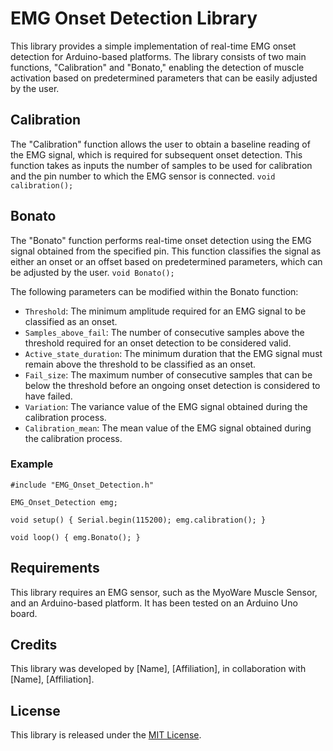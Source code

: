 # EMG Onset Detection Library

This library provides a simple implementation of real-time EMG onset detection for Arduino-based platforms. The library consists of two main functions, "Calibration" and "Bonato," enabling the detection of muscle activation based on predetermined parameters that can be easily adjusted by the user.

## Calibration

The "Calibration" function allows the user to obtain a baseline reading of the EMG signal, which is required for subsequent onset detection. This function takes as inputs the number of samples to be used for calibration and the pin number to which the EMG sensor is connected.
`void calibration();` 

## Bonato

The "Bonato" function performs real-time onset detection using the EMG signal obtained from the specified pin. This function classifies the signal as either an onset or an offset based on predetermined parameters, which can be adjusted by the user.
`void Bonato();` 

The following parameters can be modified within the Bonato function:

-   `Threshold`: The minimum amplitude required for an EMG signal to be classified as an onset.
-   `Samples_above_fail`: The number of consecutive samples above the threshold required for an onset detection to be considered valid.
-   `Active_state_duration`: The minimum duration that the EMG signal must remain above the threshold to be classified as an onset.
-   `Fail_size`: The maximum number of consecutive samples that can be below the threshold before an ongoing onset detection is considered to have failed.
-   `Variation`: The variance value of the EMG signal obtained during the calibration process.
-   `Calibration_mean`: The mean value of the EMG signal obtained during the calibration process.

### Example


`#include "EMG_Onset_Detection.h"`

`EMG_Onset_Detection emg;`

`void setup() {
  Serial.begin(115200);
  emg.calibration();
}`

`void loop() {
  emg.Bonato();
} `

## Requirements

This library requires an EMG sensor, such as the MyoWare Muscle Sensor, and an Arduino-based platform. It has been tested on an Arduino Uno board.

## Credits

This library was developed by [Name], [Affiliation], in collaboration with [Name], [Affiliation].

## License

This library is released under the [MIT License](https://opensource.org/licenses/MIT).

